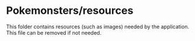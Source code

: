 # Pokemonsters/resources

This folder contains resources (such as images) needed by the application. This file can
be removed if not needed.
